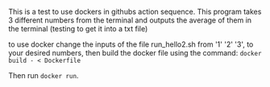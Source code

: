 This is a test to use dockers in githubs action sequence. This program takes 3 different numbers from the terminal and outputs the average of them in the terminal (testing to get it into a txt file)

to use docker change the inputs of the file run_hello2.sh from '1' '2' '3', to your desired numbers, then build the docker file using the command:
    ```
    docker build - < Dockerfile
    ```

Then run 
    ```
    docker run
    ```.
